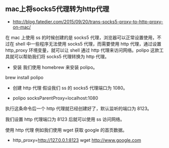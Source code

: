 ## mac上将socks5代理转为http代理
- http://blog.fatedier.com/2015/09/20/trans-socks5-proxy-to-http-proxy-on-mac/

在 mac 上使用 ss 的时候创建的是 socks5 代理，浏览器可以正常设置使用，不过在 shell 中一些程序无法使用 socks5 代理，而需要使用 http 代理，通过设置 http_proxy 环境变量，就可以让 shell 通过 http 代理来访问网络。polipo 这款工具就可以帮助我们将 socks5 代理转换为 http 代理。

- 安装
我们使用 homebrew 来安装 polipo。

brew install polipo

- 创建 http 代理
假设我们 ss 的 socks5 代理端口为 1080。

- polipo socksParentProxy=localhost:1080

执行这条命令后一个 http 代理就已经创建好了，默认监听的端口为 8123。

我们设置 http 代理端口为 8123 后就可以使用 ss 访问网络。

使用 http 代理
例如我们使用 wget 获取 google 的首页数据。

- http_proxy=http://127.0.0.1:8123 wget http://www.google.com
